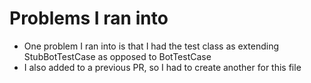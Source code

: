 # Problems I ran into
* One problem I  ran into is that I had the test class as extending StubBotTestCase as opposed to BotTestCase
* I also added to a previous PR, so I had to create another for this file
